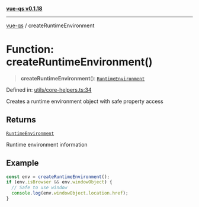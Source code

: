 [**vue-qs v0.1.18**](../README.md)

***

[vue-qs](../README.md) / createRuntimeEnvironment

# Function: createRuntimeEnvironment()

> **createRuntimeEnvironment**(): [`RuntimeEnvironment`](../type-aliases/RuntimeEnvironment.md)

Defined in: [utils/core-helpers.ts:34](https://github.com/iamsomraj/vue-qs/blob/bdb41c8152865a4fb600c24be642289b5d115cbf/src/utils/core-helpers.ts#L34)

Creates a runtime environment object with safe property access

## Returns

[`RuntimeEnvironment`](../type-aliases/RuntimeEnvironment.md)

Runtime environment information

## Example

```ts
const env = createRuntimeEnvironment();
if (env.isBrowser && env.windowObject) {
  // Safe to use window
  console.log(env.windowObject.location.href);
}
```
